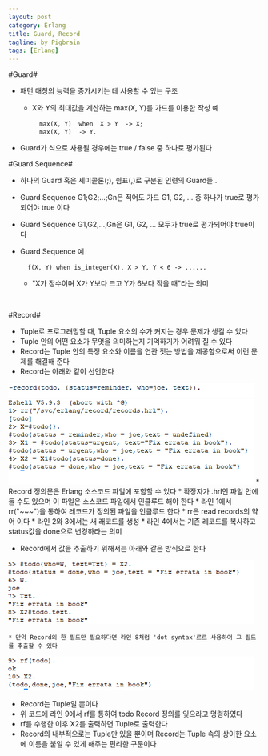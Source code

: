 ```yaml
---
layout: post
category: Erlang
title: Guard, Record
tagline: by Pigbrain
tags: [Erlang]
---
```


<!--more-->

#Guard#  
* 패턴 매칭의 능력을 증가시키는 데 사용할 수 있는 구조  
	* X와 Y의 최대값을 계산하는 max(X, Y)를 가드를 이용한 작성 예  
		
			max(X, Y)  when  X > Y  -> X;
			max(X, Y)  -> Y.

* Guard가 식으로 사용될 경우에는 true / false 중 하나로 평가된다


#Guard Sequence#  
* 하나의 Guard 혹은 세미콜론(;), 쉼표(,)로 구분된 인련의 Guard들..﻿  
* Guard Sequence G1;G2;...;Gn은 적어도 가드 G1, G2, ... 중 하나가 true로 평가되어야 true 이다  
* Guard Sequence G1,G2,...,Gn은 G1, G2, ... 모두가 true로 평가되어야 true이다  
* Guard Sequence 예  
	
		f(X, Y) when is_integer(X), X > Y, Y < 6 -> ......  
		
	* "X가 정수이며 X가 Y보다 크고 Y가 6보다 작을 때"라는 의미  
<br>  

#Record#
* Tuple로 프로그래밍할 때, Tuple 요소의 수가 커지는 경우 문제가 생길 수 있다  
* Tuple 안의 어떤 요소가 무엇을 의미하는지 기억하기가 어려워 질 수 있다  
* Record는 Tuple 안의 특정 요소와 이름을 연관 짓는 방법을 제공함으로써 이런 문제를 해결해 준다  
* Record는 아래와 같이 선언한다  
<img src="/assets/themes/Snail/img/Erlang/Guard_Record/record-1.png" alt="">  
<br>  
<img src="/assets/themes/Snail/img/Erlang/Guard_Record/record-2.png" alt="">  
* Record 정의문은 Erlang 소스코드 파일에 포함할 수 있다 
* 확장자가 .hrl인 파일 안에 둘 수도 있으며 이 파일은 소스코드 파일에서 인클루드 해야 한다
	* 라인 1에서 rr("~~~")을 통하여 레코드가 정의된 파일을 인클루드 한다  
		* rr은 read records의 약어 이다  
	* 라인 2와 3에서는 새 래코드를 생성  
	* 라인 4에서는 기존 레코드를 복사하고 status값을 done으로 변경하라는 의미  
<br>

* Record에서 값을 추출하기 위해서는 아래와 같은 방식으로 한다  
<img src="/assets/themes/Snail/img/Erlang/Guard_Record/record-3.png" alt="">  

	* 만약 Record의 한 필드만 필요하다면 라인 8처럼 'dot syntax'르르 사용하여 그 필드를 추출할 수 있다  

<img src="/assets/themes/Snail/img/Erlang/Guard_Record/record-4.png" alt="">  

* Record는 Tuple일 뿐이다
* 위 코드에 라인 9에서 rf를 통하여 todo Record 정의를 잊으라고 명령하였다  
* rf를 수행한 이후  X2를 출력하면 Tuple로 출력한다  
* Record의 내부적으로는 Tuple만 있을 뿐이며 Record는 Tuple 속의 상이한 요소에 이름을 붙일 수 있게 해주는 편리한 구문이다  




